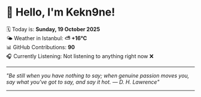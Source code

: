 # 👋 Hello, I'm Kekn9ne!

🗓️ Today is: **Sunday, 19 October 2025**  
🌤️ Weather in Istanbul: **⛅️  +16°C**  
📊 GitHub Contributions: **90**  
🎧 Currently Listening: Not listening to anything right now ❌

---

_"Be still when you have nothing to say; when genuine passion moves you, say what you've got to say, and say it hot. — *D. H. Lawrence*"_

---
